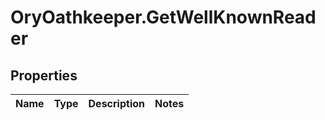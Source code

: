 # OryOathkeeper.GetWellKnownReader

## Properties

| Name | Type | Description | Notes |
| ---- | ---- | ----------- | ----- |

